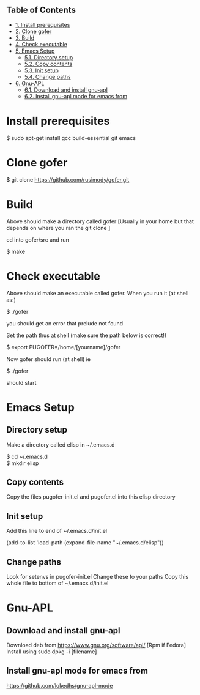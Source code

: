 <div id="table-of-contents">
<h2>Table of Contents</h2>
<div id="text-table-of-contents">
<ul>
<li><a href="#sec-1">1. Install prerequisites</a></li>
<li><a href="#sec-2">2. Clone gofer</a></li>
<li><a href="#sec-3">3. Build</a></li>
<li><a href="#sec-4">4. Check executable</a></li>
<li><a href="#sec-5">5. Emacs Setup</a>
<ul>
<li><a href="#sec-5-1">5.1. Directory setup</a></li>
<li><a href="#sec-5-2">5.2. Copy contents</a></li>
<li><a href="#sec-5-3">5.3. Init setup</a></li>
<li><a href="#sec-5-4">5.4. Change paths</a></li>
</ul>
</li>
<li><a href="#sec-6">6. Gnu-APL</a>
<ul>
<li><a href="#sec-6-1">6.1. Download and install gnu-apl</a></li>
<li><a href="#sec-6-2">6.2. Install gnu-apl mode for emacs from</a></li>
</ul>
</li>
</ul>
</div>
</div>

# Install prerequisites<a id="sec-1" name="sec-1"></a>

$ sudo apt-get install gcc build-essential git emacs

# Clone gofer<a id="sec-2" name="sec-2"></a>

$ git clone <https://github.com/rusimody/gofer.git>

# Build<a id="sec-3" name="sec-3"></a>

Above should make a directory called gofer [Usually in your home but that depends on where you ran the git clone ]

cd into gofer/src and run

$ make

# Check executable<a id="sec-4" name="sec-4"></a>

Above should make an executable called gofer. When you run it (at shell as:)

$ ./gofer

you should get an error that prelude not found

Set the path thus at shell (make sure the path below is correct!)

$ export PUGOFER=/home/[yourname]/gofer

Now gofer should run (at shell) ie

$ ./gofer

should start

# Emacs Setup<a id="sec-5" name="sec-5"></a>

## Directory setup<a id="sec-5-1" name="sec-5-1"></a>

Make a directory called elisp in ~/.emacs.d

$ cd ~/.emacs.d  
$ mkdir elisp

## Copy contents<a id="sec-5-2" name="sec-5-2"></a>

Copy the files pugofer-init.el and pugofer.el into this elisp directory

## Init setup<a id="sec-5-3" name="sec-5-3"></a>

Add this line to end of ~/.emacs.d/init.el

(add-to-list 'load-path (expand-file-name "~/.emacs.d/elisp"))

## Change paths<a id="sec-5-4" name="sec-5-4"></a>

Look for setenvs in pugofer-init.el
Change these to your paths
Copy this whole file to bottom of ~/.emacs.d/init.el

# Gnu-APL<a id="sec-6" name="sec-6"></a>

## Download and install gnu-apl<a id="sec-6-1" name="sec-6-1"></a>

Download deb from <https://www.gnu.org/software/apl/>  [Rpm if Fedora]
Install using sudo dpkg -i [filename]

## Install gnu-apl mode for emacs from<a id="sec-6-2" name="sec-6-2"></a>

<https://github.com/lokedhs/gnu-apl-mode>